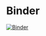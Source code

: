 # Binder
[![Binder](https://mybinder.org/badge.svg)](https://mybinder.org/v2/gh/jessimk/first_binder.git/6f483d5)

